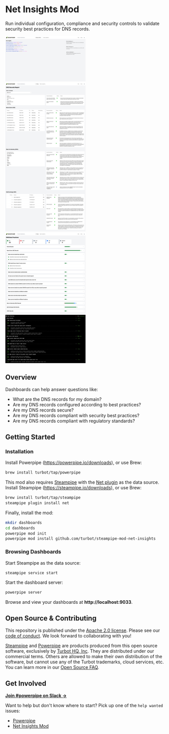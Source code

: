 # Net Insights Mod

Run individual configuration, compliance and security controls to validate security best practices for DNS records.

<img src="https://raw.githubusercontent.com/turbot/steampipe-mod-net-insights/main/docs/images/net_dashboard.png" width="50%" type="thumbnail"/>
<img src="https://raw.githubusercontent.com/turbot/steampipe-mod-net-insights/main/docs/images/net_dns_records_report.png" width="50%" type="thumbnail"/>
<img src="https://raw.githubusercontent.com/turbot/steampipe-mod-net-insights/main/docs/images/net_dns_best_practices_dashboard.png" width="50%" type="thumbnail"/>
<img src="https://raw.githubusercontent.com/turbot/steampipe-mod-net-insights/main/docs/images/net_dns_best_practices_output.png" width="50%" type="thumbnail"/>

## Overview

Dashboards can help answer questions like:

- What are the DNS records for my domain?
- Are my DNS records configured according to best practices?
- Are my DNS records secure?
- Are my DNS records compliant with security best practices?
- Are my DNS records compliant with regulatory standards?

## Getting Started

### Installation

Install Powerpipe (https://powerpipe.io/downloads), or use Brew:

```sh
brew install turbot/tap/powerpipe
```

This mod also requires [Steampipe](https://steampipe.io) with the [Net plugin](https://hub.steampipe.io/plugins/turbot/net) as the data source. Install Steampipe (https://steampipe.io/downloads), or use Brew:

```sh
brew install turbot/tap/steampipe
steampipe plugin install net
```

Finally, install the mod:

```sh
mkdir dashboards
cd dashboards
powerpipe mod init
powerpipe mod install github.com/turbot/steampipe-mod-net-insights
```

### Browsing Dashboards

Start Steampipe as the data source:

```sh
steampipe service start
```

Start the dashboard server:

```sh
powerpipe server
```

Browse and view your dashboards at **http://localhost:9033**.

## Open Source & Contributing

This repository is published under the [Apache 2.0 license](https://www.apache.org/licenses/LICENSE-2.0). Please see our [code of conduct](https://github.com/turbot/.github/blob/main/CODE_OF_CONDUCT.md). We look forward to collaborating with you!

[Steampipe](https://steampipe.io) and [Powerpipe](https://powerpipe.io) are products produced from this open source software, exclusively by [Turbot HQ, Inc](https://turbot.com). They are distributed under our commercial terms. Others are allowed to make their own distribution of the software, but cannot use any of the Turbot trademarks, cloud services, etc. You can learn more in our [Open Source FAQ](https://turbot.com/open-source).

## Get Involved

**[Join #powerpipe on Slack →](https://turbot.com/community/join)**

Want to help but don't know where to start? Pick up one of the `help wanted` issues:

- [Powerpipe](https://github.com/turbot/powerpipe/labels/help%20wanted)
- [Net Insights Mod](https://github.com/turbot/steampipe-mod-net-insights/labels/help%20wanted)
